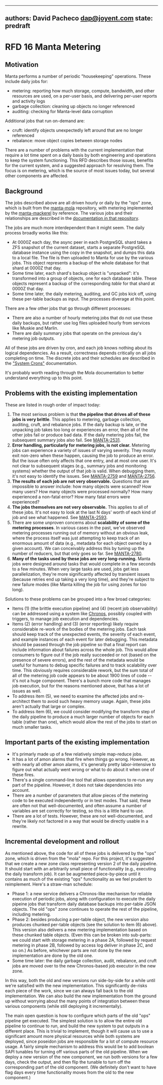 ----
authors: David Pacheco <dap@joyent.com>
state: predraft
----

<!--
    This Source Code Form is subject to the terms of the Mozilla Public
    License, v. 2.0. If a copy of the MPL was not distributed with this
    file, You can obtain one at http://mozilla.org/MPL/2.0/.
-->

<!--
    Copyright 2015 Joyent, Inc.
-->

# RFD 16 Manta Metering

## Motivation

Manta performs a number of periodic "housekeeping" operations.  These include
daily jobs for:

* metering: reporting how much storage, compute, bandwidth, and other resources
  are used, on a per-user basis, and delivering per-user reports and activity
  logs
* garbage collection: cleaning up objects no longer referenced
* auditing: checking for Manta-level data corruption

Additional jobs that run on-demand are:

* cruft: identify objects unexpectedly left around that are no longer referenced
* rebalance: move object copies between storage nodes

There are a number of problems with the current implementation that require a
lot time spent on a daily basis by both engineering and operations to keep the
system functioning.  This RFD describes those issues, benefits for the current
system, and a suggested approach for resolving them.  The focus is on metering,
which is the source of most issues today, but several other components are
affected.


## Background

The jobs described above are all driven hourly or daily by the "ops" zone, which
is built from the [manta-mola](https://github.com/joyent/manta-mola) repository,
with metering implemented by the
[manta-mackerel](https://github.com/joyent/manta-mackerel) by reference.  The
various jobs and their relationships are described in the [documentation in that
repository](https://github.com/joyent/manta-mola/blob/6f3b46703d9c906ee76ae884755acd377c815b1f/docs/index.md).

The jobs are much more interdependent than it might seem.  The daily process
broadly works like this:

* At 0000Z each day, the async peer in each PostgreSQL shard takes a ZFS
  snapshot of the current dataset, starts a separate PostgreSQL database
  instance using the copy in the snapshot, and dumps this data to a local file.
  The file is then uploaded to Manta for use by the various jobs.  This object
  represents a backup of the whole database for that shard at 0000Z that day.
* Some time later, each shard's backup object is "unpacked": it's transformed
  into a group of objects, one for each database table.  These objects represent
  a backup of the corresponding _table_ for that shard at 0000Z that day.
* Some time later, the daily metering, auditing, and GC jobs kick off, using
  these per-table backups as input.  The processes diverage at this point.

There are a few other jobs that go through different processes:

* There are also a number of hourly metering jobs that do not use these daily
  backups, but rather use log files uploaded hourly from services like Muskie
  and Marlin.
* There are daily summary jobs that operate on the previous day's metering job
  outputs.

All of these jobs are driven by cron, and each job knows nothing about its
logical dependencies.  As a result, correctness depends critically on all jobs
completing on time.  The discrete jobs and their schedules are described in the
["System
Crons"](https://github.com/joyent/manta-mola/blob/6f3b46703d9c906ee76ae884755acd377c815b1f/docs/system-crons.md)
documentation.

It's probably worth reading through the Mola documentation to better understand
everything up to this point.


## Problems with the existing implementation

These are listed in rough order of impact today:

1. The most serious problem is that **the pipeline that drives all of these jobs
   is very brittle**.  This applies to metering, garbage collection, auditing,
   cruft, and rebalance jobs.  If the daily backup is late, or the unpacking job
   takes too long or experiences an error, then all of the other jobs fail or
   produce bad data.  If the daily metering jobs fail, the subsequent summary
   jobs also fail.  See
   [MANTA-2531](https://devhub.joyent.com/jira/browse/MANTA-2531).
2. **Error handling, particularly for metering jobs, is not clear.**  Metering
   jobs can experience a variety of issues of varying severity.  They mostly
   exit non-zero when these happen, causing the job to produce an error.  But
   the issue often only affects that one entry, and at most one user.  It's not
   clear to subsequent stages (e.g., summary jobs and monitoring systems)
   whether the output of that job is valid.  When debugging them, it's not easy
   to identify the issues.  See
   [MANTA-2759](https://devhub.joyent.com/jira/browse/MANTA-2759) and
   [MANTA-2756](https://devhub.joyent.com/jira/browse/MANTA-2756).
3. **The results of each job are not very observable.**  Questions that are
   impossible to answer include: how many objects were scanned?  How many users?
   How many objects were processed normally?  How many experienced a non-fatal
   error?  How many fatal errors were experienced?
4. **The jobs themselves are not very observable.**  This applies to all of
   these jobs.  It's not easy to look at the last N days' worth of each kind of
   job and see what happened.  See
   [MANTA-2593](https://devhub.joyent.com/jira/browse/MANTA-2593).
5. There are some unproven concerns about **scalability of some of the metering
   processes**.  In various cases in the past, we've observed metering processes
   running out of memory without an obvious leak, where the process itself was
   just attempting to keep track of an enormous amount of data (e.g., metadata
   for each object owned by a given account).  We can conceivably address this
   by tuning up the number of reducers, but that only goes so far.  See
   [MANTA-2780](https://devhub.joyent.com/jira/browse/MANTA-2780).
6. **Many of the tasks used by these jobs are very long-running.**  Manta jobs
   were designed around tasks that would complete in a few seconds to a few
   minutes.  When very large tasks are used, jobs get less parallelization,
   they're more significantly affected by transient issues (because retries end
   up taking a very long time), and they're subject to new failure modes (like
   Manta killing the job for using zones for too long).

Solutions to these problems can be grouped into a few broad categories:

* Items (1) (the brittle execution pipeline) and (4) (recent job observability)
  can be addressed using a system like
  [Chronos](https://github.com/joyent/chronos), possibly coupled with triggers,
  to manage job execution and dependencies.
* Items (2) (error handling) and (3) (error reporting) likely require
  considerable re-work of the bodies of the metering jobs.  Each task should
  keep track of the unexpected events, the severity of each event, and example
  instances of each event for later debugging.  This metadata should be passed
  through the job pipeline so that a final report can include information
  about failures across the whole job.  This would allow consumers to figure out
  if the job really succeeded or not (based on the presence of severe errors),
  and the rest of the metadata would be useful for humans to debug specific
  failures and to track scalability over time.  This obviously requires
  considerable rework, but the sum total of all of the metering job code appears
  to be about 1900 lines of code -- it's not a huge component.  There's a bunch
  more code that manages job execution, but for the reasons mentioned above,
  that has a lot of issues as well.
* To address item (5), we need to examine the affected jobs and re-architect
  them to avoid such heavy memory usage.  Again, these jobs aren't actually that
  large or complex.
* To address item (6), we could consider modifying the transform step
  of the daily pipeline to produce a much larger number of objects for each
  table (rather than one), which would allow the rest of the jobs to start on
  much smaller tasks.


## Important parts of the existing implementation

* It's primarly made up of a few relatively simple map-reduce jobs.
* It has a lot of amon alarms that fire when things go wrong.  However, as with
  nearly all other amon alarms, it's generally pretty labor-intensive to figure
  out what actually went wrong or what to do about it when one of these fires.
* There's a single command-line tool that allows operators to re-run any part of
  the pipeline.  However, it does not take dependencies into account.
* There are a number of parameters that allow pieces of the metering code to be
  executed independently or in test modes.  That said, these are often not that
  well-documented, and often assume a number of variables are set correctly for
  testing, so this is a little hard to use.
* There are a lot of tests.  However, these are not well-documented, and they're
  likely not factored in a way that would be directly usable in a rewrite.


## Incremental development and rollout

As mentioned above, the code for all of these jobs is delivered by the "ops"
zone, which is driven from the "mola" repo.  For this project, it's suggested
that we create a new zone class representing version 2 of the daily pipeline.
It should start with an arbitrarily small piece of functionality (e.g.,
executing the daily transform job).  It can be augmented piece-by-piece until it
contains as much of the existing "ops" functionality as we feel prudent to
reimplement.  Here's a straw-man schedule:

* Phase 1: a new service delivers a Chronos-like mechanism for reliable
  execution of periodic jobs, along with configuration to execute the daily
  pipeine jobs that transform daily database backups into per-table JSON
  objects.  The old "ops" zone continues to operate the rest of the pipeline,
  including metering.
* Phase 2: besides producing a per-table object, the new version also produces
  chunked per-table objects (see the solution to item (6) above).  This version
  also delivers a new metering implementation based on these chunked table
  objects.  (Even this can be broken into sub-parts: we could start with storage
  metering in a phase 2A, followed by request metering in phase 2B, followed by
  access log deliver in phase 2C, and so on.)  As before, whichever parts are
  not done by the new implementation are done by the old one.
* Some time later: the daily garbage collection, audit, rebalance, and cruft
  jobs are moved over to the new Chronos-based job executor in the new zone.

In this way, both the old and new versions run side-by-side for a while until
we're satisfied with the new implementation.  This significantly de-risks each
piece of the work, since we can always fall back to the old implementation.  We
can also build the new implementation from the ground up without worrying about
the many points of integration between these various components (while still
deploying it incrementally).

The main open question is how to configure which parts of the old "ops" pipeline
get executed.  The simplest solution is to allow the entire old pipeline to
continue to run, and build the new system to put outputs in a different place.
This is trivial to implement, though it will cause us to use a significant
amount more physical resources while both systems are deployed, since poseidon
jobs are responsible for a lot of compute resource usage.  A fairly simple
mechanism to address this would be to add boolean SAPI tunables for turning off
various parts of the old pipeline.  When we deploy a new version of the new
component, we run both versions for a few days, check the output, and then flip
the tunable to turn off the corresponding part of the old component.  (We
definitely don't want to have flag days every time functionality moves from the
old to the new component.)
